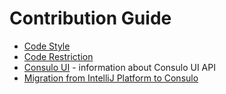 # Contribution Guide

 * [Code Style](codestyle.md)
 * [Code Restriction](restriction.md)
 * [Consulo UI](consulo.ui.md) - information about Consulo UI API
 * [Migration from IntelliJ Platform to Consulo](intellij.to.consulo.api.md)
